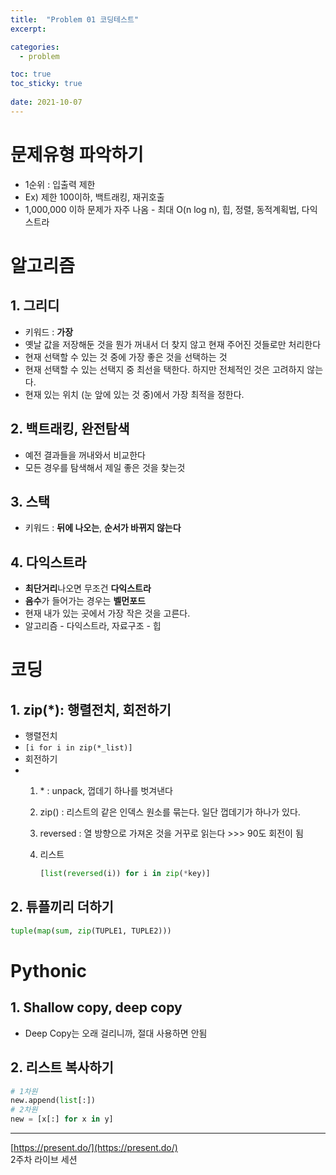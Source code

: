 ```yaml
---
title:  "Problem 01 코딩테스트"
excerpt:

categories:
  - problem

toc: true
toc_sticky: true
 
date: 2021-10-07
---
```


# 문제유형 파악하기

-   1순위 : 입출력 제한
-   Ex) 제한 100이하, 백트래킹, 재귀호출
-   1,000,000 이하 문제가 자주 나옴 - 최대 O(n log n), 힙, 정렬, 동적계획법, 다익스트라

# 알고리즘

## 1\. 그리디

-   키워드 : **가장**
-   옛날 값을 저장해둔 것을 뭔가 꺼내서 더 찾지 않고 현재 주어진 것들로만 처리한다
-   현재 선택할 수 있는 것 중에 가장 좋은 것을 선택하는 것
-   현재 선택할 수 있는 선택지 중 최선을 택한다. 하지만 전체적인 것은 고려하지 않는다.
-   현재 있는 위치 (눈 앞에 있는 것 중)에서 가장 최적을 정한다.

## 2\. 백트래킹, 완전탐색

-   예전 결과들을 꺼내와서 비교한다
-   모든 경우를 탐색해서 제일 좋은 것을 찾는것

## 3\. 스택

-   키워드 : **뒤에 나오는**, **순서가 바뀌지 않는다**

## 4\. 다익스트라

-   **최단거리**나오면 무조건 **다익스트라**
-   **음수**가 들어가는 경우는 **벨먼포드**
-   현재 내가 있는 곳에서 가장 작은 것을 고른다.
-   알고리즘 - 다익스트라, 자료구조 - 힙

# 코딩

## 1\. zip(\*): 행렬전치, 회전하기

-   행렬전치
-   `[i for i in zip(*_list)]`
-   회전하기
-   1.  \* : unpack, 껍데기 하나를 벗겨낸다
    2.  zip() : 리스트의 같은 인덱스 원소를 묶는다. 일단 껍데기가 하나가 있다.
    3.  reversed : 열 방향으로 가져온 것을 거꾸로 읽는다 >>> 90도 회전이 됨
    4.  리스트
        
        ```python
        [list(reversed(i)) for i in zip(*key)]
        ```
        

## 2\. 튜플끼리 더하기

```python
tuple(map(sum, zip(TUPLE1, TUPLE2)))
```

# Pythonic

## 1\. Shallow copy, deep copy

-   Deep Copy는 오래 걸리니까, 절대 사용하면 안됨

## 2\. 리스트 복사하기

```python
# 1차원
new.append(list[:])
# 2차원
new = [x[:] for x in y]
```

---

[https://present.do/](https://present.do/)  
2주차 라이브 세션